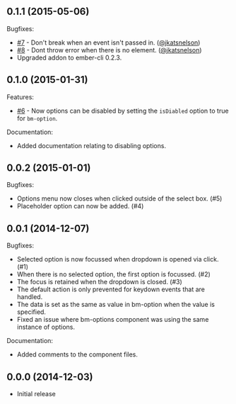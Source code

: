 ## 0.1.1 (2015-05-06)

Bugfixes:

  - [#7](https://github.com/blessenm/ember-cli-bm-select/pull/7) - Don't break when an event isn't passed in. ([@jkatsnelson](https://github.com/jkatsnelson))
  - [#8](https://github.com/blessenm/ember-cli-bm-select/pull/8) - Dont throw error when there is no element. ([@jkatsnelson](https://github.com/jkatsnelson))
  - Upgraded addon to ember-cli 0.2.3.

## 0.1.0 (2015-01-31)

Features:

  - [#6](https://github.com/blessenm/ember-cli-bm-select/pull/6) - Now options can be disabled by setting the `isDiabled` option to true for `bm-option`.

Documentation:
  - Added documentation relating to disabling options.

## 0.0.2 (2015-01-01)

Bugfixes:

  - Options menu now closes when clicked outside of the select box. (#5)
  - Placeholder option can now be added. (#4)

## 0.0.1 (2014-12-07)

Bugfixes:

  - Selected option is now focussed when dropdown is opened via click. (#1)
  - When there is no selected option, the first option is focussed. (#2)
  - The focus is retained when the dropdown is closed. (#3)
  - The default action is only prevented for keydown events that are handled.
  - The data is set as the same as value in bm-option when the value is specified.
  - Fixed an issue where bm-options component was using the same instance of options.

Documentation:
  - Added comments to the component files.

## 0.0.0 (2014-12-03)
  - Initial release
